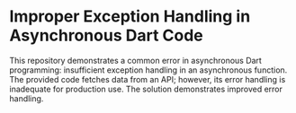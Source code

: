 # Improper Exception Handling in Asynchronous Dart Code

This repository demonstrates a common error in asynchronous Dart programming: insufficient exception handling in an asynchronous function. The provided code fetches data from an API; however, its error handling is inadequate for production use. The solution demonstrates improved error handling.